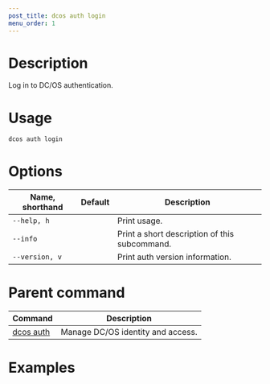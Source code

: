 ```yaml
---
post_title: dcos auth login
menu_order: 1
---
```


# Description
Log in to DC/OS authentication. 

# Usage

```bash
dcos auth login
```

# Options

| Name, shorthand | Default | Description |
|---------|-------------|-------------|
| `--help, h`   |             |  Print usage. |
| `--info`   |             |  Print a short description of this subcommand. |
| `--version, v`   |             | Print auth version information. |

# Parent command

| Command | Description |
|---------|-------------|
| [dcos auth](/docs/1.9/usage/cli/command-reference/dcos-auth/) |  Manage DC/OS identity and access. |

# Examples